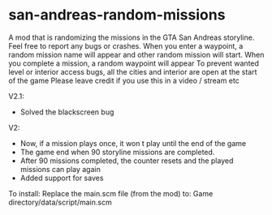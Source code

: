# san-andreas-random-missions
A mod that is randomizing the missions in the GTA San Andreas storyline.
Feel free to report any bugs or crashes. 
When you enter a waypoint, a random mission name will appear and other random mission will start.
When you complete a mission, a random waypoint will appear
To prevent wanted level or interior access bugs, all the cities and interior are open at the start of the game
Please leave credit if you use this in a video / stream etc

V2.1:
- Solved the blackscreen bug

V2:
- Now, if a mission plays once, it won t play until the end of the game
- The game end when 90 storyline missions are completed.
- After 90 missions completed, the counter resets and the played missions can play again
- Added support for saves

To install:
Replace the main.scm file (from the mod) to: Game directory/data/script/main.scm
